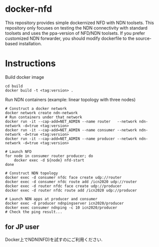 ﻿# docker-nfd
This repository provides simple dockernized NFD with NDN toolsets.
This repository only focuses on testing the NDN connectivity with standard toolsets and uses the ppa-version of NFD/NDN toolsets.
If you prefer customized NDN forwarder, you should modify dockerfile to the source-based installation. 

# Instructions
Build docker image
```
cd build
docker build -t <tag:version> .
```
Run NDN containers (example: linear topology with three nodes)
```
# Construct a docker network
docker network create ndn-network
# Run containers under that network
docker run -it --cap-add=NET_ADMIN --name router   --network ndn-network -d=true <tag:version>
docker run -it --cap-add=NET_ADMIN --name consumer --network ndn-network -d=true <tag:version>
docker run -it --cap-add=NET_ADMIN --name producer --network ndn-network -d=true <tag:version>

# Launch NFD
for node in consumer router producer; do
    docker exec -d ${node} nfd-start
done

# Construct NDN topology
docker exec -d consumer nfdc face create udp://router
docker exec -d consumer nfdc route add /icn2020 udp://router
docker exec -d router nfdc face create udp://producer
docker exec -d router nfdc route add /icn2020 udp://producer

# Launch NDN apps at producer and consumer
docker exec -d producer ndnpingserver icn2020/producer
docker exec consumer ndnping -c 10 icn2020/producer
# Check the ping result...
```

## for JP user
Docker上でNDN(NFD)を試すのにご利用ください.
